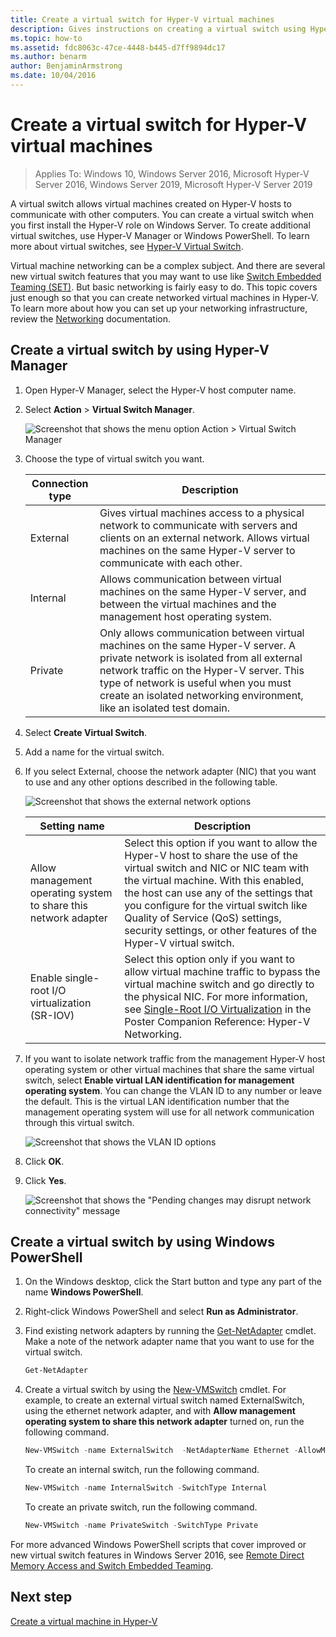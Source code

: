 ```yaml
---
title: Create a virtual switch for Hyper-V virtual machines
description: Gives instructions on creating a virtual switch using Hyper-V Manager or Windows PowerShell
ms.topic: how-to
ms.assetid: fdc8063c-47ce-4448-b445-d7ff9894dc17
ms.author: benarm
author: BenjaminArmstrong
ms.date: 10/04/2016
---
```


# Create a virtual switch for Hyper-V virtual machines

> Applies To: Windows 10, Windows Server 2016, Microsoft Hyper-V Server 2016, Windows Server 2019, Microsoft Hyper-V Server 2019

A virtual switch allows virtual machines created on Hyper-V hosts to communicate with other computers. You can create a virtual switch when you first install the Hyper-V role on Windows Server. To create additional virtual switches, use Hyper-V Manager or Windows PowerShell. To learn more about virtual switches, see [Hyper-V Virtual Switch](../../hyper-v-virtual-switch/Hyper-V-Virtual-Switch.md).

Virtual machine networking can be a complex subject. And there are several new virtual switch features that you may want to use like [Switch Embedded Teaming (SET)](/azure-stack/hci/concepts/host-network-requirements#switch-embedded-teaming-set). But basic networking is fairly easy to do. This topic covers just enough so that you can create networked virtual machines in Hyper-V. To learn more about how you can set up your networking infrastructure, review the [Networking](../../../networking/index.yml) documentation.

## Create a virtual switch by using Hyper-V Manager

1. Open Hyper-V Manager, select the Hyper-V host computer name.

2. Select **Action** > **Virtual Switch Manager**.

    ![Screenshot that shows the menu option Action > Virtual Switch Manager](../media/Hyper-V-Action-VSwitchManager.png)

3. Choose the type of virtual switch you want.

    | Connection type | Description |
    | --------------- | ----------- |
    |     External    | Gives virtual machines access to a physical network to communicate with servers and clients on an external network. Allows virtual machines on the same Hyper-V server to communicate with each other. |
    |     Internal    | Allows communication between virtual machines on the same Hyper-V server, and between the virtual machines and the management host operating system. |
    |     Private     | Only allows communication between virtual machines on the same Hyper-V server. A private network is isolated from all external network traffic on the Hyper-V server. This type of network is useful when you must create an isolated networking environment, like an isolated test domain. |

4. Select **Create Virtual Switch**.

5. Add a name for the virtual switch.

6. If you select External, choose the network adapter (NIC) that you want to use and any other options described in the following table.

    ![Screenshot that shows the external network options](../media/Hyper-V-NewVSwitch-ExternalOptions.png)

    | Setting name | Description |
    | ------------ | ----------- |
    | Allow management operating system to share this network adapter | Select this option if you want to allow the Hyper-V host to share the use of the virtual switch and NIC or NIC team with the virtual machine. With this enabled, the host can use any of the settings that you configure for the virtual switch like Quality of Service (QoS) settings, security settings, or other features of the Hyper-V virtual switch. |
    | Enable single-root I/O virtualization (SR-IOV) | Select this option only if  you want to allow virtual machine traffic to bypass the virtual machine switch and go directly to the physical NIC. For more information, see [Single-Root I/O Virtualization](/previous-versions/windows/it-pro/windows-server-2012-R2-and-2012/dn641211(v=ws.11)#Sec4) in the Poster Companion Reference: Hyper-V Networking. |

7. If you want to isolate network traffic from the management Hyper-V host operating system or other virtual machines that share the same virtual switch, select **Enable virtual LAN identification for management operating system**. You can change the VLAN ID to any number or leave the default. This is the virtual LAN identification number that the management operating system will use for all network communication through this virtual switch.

    ![Screenshot that shows the VLAN ID options](../media/Hyper-V-NewSwitch-VLAN.png)

8. Click **OK**.

9. Click **Yes**.

    ![Screenshot that shows the "Pending changes may disrupt network connectivity" message](../media/Hyper-V-NewVSwitch-DisruptNetwork.png)

## Create a virtual switch by using Windows PowerShell

1. On the Windows desktop, click the Start button and type any part of the name **Windows PowerShell**.

2. Right-click Windows PowerShell and select **Run as Administrator**.

3. Find existing network adapters by running the [Get-NetAdapter](/powershell/module/netadapter/get-netadapter) cmdlet. Make a note of the network adapter name that you want to use for the virtual switch.

    ```PowerShell
    Get-NetAdapter
    ```

4. Create a virtual switch by using the [New-VMSwitch](/powershell/module/hyper-v/new-vmswitch) cmdlet. For example, to create an external virtual switch named ExternalSwitch, using the ethernet network adapter, and with **Allow management operating system to share this network adapter** turned on, run the following command.

    ```PowerShell
    New-VMSwitch -name ExternalSwitch  -NetAdapterName Ethernet -AllowManagementOS $true
    ```

    To create an internal switch, run the following command.

    ```PowerShell
    New-VMSwitch -name InternalSwitch -SwitchType Internal
    ```

    To create an private switch, run the following command.

    ```PowerShell
    New-VMSwitch -name PrivateSwitch -SwitchType Private
    ```

For more advanced Windows PowerShell scripts that cover improved or new virtual switch features in Windows Server 2016, see [Remote Direct Memory Access and Switch Embedded Teaming](/azure-stack/hci/concepts/host-network-requirements).


## Next step

[Create a virtual machine in Hyper-V](Create-a-virtual-machine-in-Hyper-V.md)